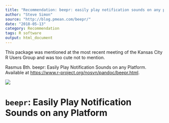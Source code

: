 ```yaml
---
title: "Recommendation: beepr: easily play notification sounds on any platform"
author: "Steve Simon"
source: "http://blog.pmean.com/beepr/"
date: "2018-05-13"
category: Recommendation
tags: R software
output: html_document
---
```


This package was mentioned at the most recent meeting of the Kansas City
R Users Group and was too cute not to mention.

<!---More--->

Rasmus B<e5><e5>th. beepr: Easily Play Notification Sounds on any Platform.
Available at <https://www.r-project.org/nosvn/pandoc/beepr.html>.

![](../../../web/images/18/beepr01.png)



`beepr`: Easily Play Notification Sounds on any Platform
========================================================


